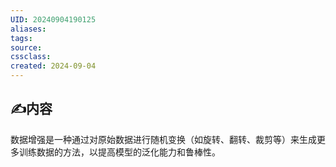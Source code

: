 ```yaml
---
UID: 20240904190125 
aliases: 
tags: 
source: 
cssclass: 
created: 2024-09-04
---
```


## ✍内容

数据增强是一种通过对原始数据进行随机变换（如旋转、翻转、裁剪等）来生成更多训练数据的方法，以提高模型的泛化能力和鲁棒性。
